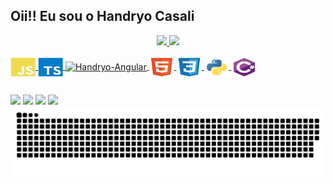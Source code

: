 ## Oii!! Eu sou o Handryo Casali 

<div align="center">
  <a href="https://github.com/HandryoCasali">
  <img height="180em" src="https://github-readme-stats.vercel.app/api?username=HandryoCasali&show_icons=true&theme=radical&include_all_commits=true&count_private=true"/>
  <img height="180em" src="https://github-readme-stats.vercel.app/api/top-langs/?username=HandryoCasali&layout=compact&langs_count=7&theme=cobalt"/>
</div>
<div style="display: inline_block"><br>
  <img align="center" alt="Handryo-Js" height="30" width="40" src="https://raw.githubusercontent.com/devicons/devicon/master/icons/javascript/javascript-plain.svg">
  <img align="center" alt="Handryo-Ts" height="30" width="40" src="https://raw.githubusercontent.com/devicons/devicon/master/icons/typescript/typescript-plain.svg">
  <img align="center" alt="Handryo-Angular" height="30" width="40" src="https://cdn.jsdelivr.net/gh/devicons/devicon/icons/angularjs/angularjs-original.svg">
  <img align="center" alt="Handryo-HTML" height="30" width="40" src="https://raw.githubusercontent.com/devicons/devicon/master/icons/html5/html5-original.svg">
  <img align="center" alt="Handryo-CSS" height="30" width="40" src="https://raw.githubusercontent.com/devicons/devicon/master/icons/css3/css3-original.svg">
  <img align="center" alt="Handryo-Python" height="30" width="40" src="https://raw.githubusercontent.com/devicons/devicon/master/icons/python/python-original.svg">
  <img align="center" alt="Handryo-Csharp" height="30" width="40" src="https://raw.githubusercontent.com/devicons/devicon/master/icons/csharp/csharp-original.svg">
  
<!--   <img align="right" alt="Rafa-pic" height="150" style="border-radius:50px;" src="https://media.discordapp.net/attachments/639956127056134178/890373478988013628/Publicacoes_Instagram_1_1.png?width=676&height=676"> -->
</div>
  
  ##
  
  <div>
   
  <a href="https://handryocasali.github.io/projeto-portfolio-codelandia/" target="_blank"><img src="https://img.shields.io/badge/-Portf%C3%B3lio-%23E4405F?style=for-the-badge" target="_blank"></a>
  <a href="https://instagram.com/handryo_casali" target="_blank"><img src="https://img.shields.io/badge/-Instagram-%23E4405F?style=for-the-badge&logo=instagram&logoColor=white" target="_blank"></a>
  <a href = "mailto:handryo@hotmail.com"><img src="https://img.shields.io/badge/Microsoft_Outlook-0078D4?style=for-the-badge&logo=microsoft-outlook&logoColor=white" target="_blank"></a>
  <a href="https://www.linkedin.com/in/handryo-casali" target="_blank"><img src="https://img.shields.io/badge/-LinkedIn-%230077B5?style=for-the-badge&logo=linkedin&logoColor=white" target="_blank"></a> 
 ![Snake animation](https://github.com/HandryoCasali/HandryoCasali/blob/output/github-contribution-grid-snake.svg)
  </div>
